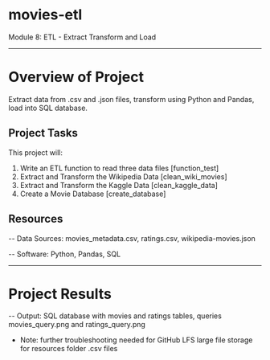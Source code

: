 # movies-etl
Module 8: ETL - Extract Transform and Load

------------------------------
# Overview of Project
Extract data from .csv and .json files, transform using Python and Pandas, load into SQL database.

## Project Tasks
This project will:

1. Write an ETL function to read three data files [function_test]
2. Extract and Transform the Wikipedia Data [clean_wiki_movies]
3. Extract and Transform the Kaggle Data [clean_kaggle_data]
4. Create a Movie Database [create_database]

## Resources
-- Data Sources: movies_metadata.csv, ratings.csv, wikipedia-movies.json

-- Software: Python, Pandas, SQL

-------------------------------

# Project Results
-- Output: SQL database with movies and ratings tables, queries movies_query.png and ratings_query.png

* Note: further troubleshooting needed for GitHub LFS large file storage for resources folder .csv files
